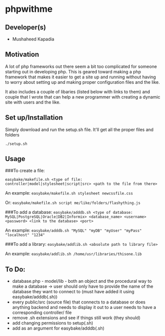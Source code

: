 phpwithme
==========

Developer(s)
------------
* Mushaheed Kapadia

Motivation 
----------
A lot of php frameworks out there seem a bit too complicated for someone starting out in developing php. This is geared toward making a php framework that makes it easier to get a site up and running without having to worry about setting up and making proper configuration files and the like. 

It also includes a couple of libaries (listed below with links to them) and couple that I wrote that can help a new programmer with creating a dynamic site with users and the like.

Set up/Installation
-------------------
Simply download and run the setup.sh file. It'll get all the proper files and folders

`./setup.sh`


Usage
-----
###To create a file: 

`easybake/makefile.sh <type of file: controller|model|stylesheet|script|src> <path to the file from there>`

An example: `easybake/makefile.sh stylesheet newcssfile.css`

Or: `easybake/makefile.sh script me/like/folders/flashything.js`

###To add a database: 
`easybake/adddb.sh <type of database: MySQL|PostgreSQL|Oracle|DB2|Informix> <database_name> <username> <password> <link to the database> <port>`

An example:  `easybake/adddb.sh "MySQL" "myDB" "myUser" "myPass" "localhost" "1234"`

###To add a library: 
`easybake/addlib.sh <absolute path to library file>`

An example: `easybake/addlib.sh /home/usr/libraries/thisone.lib`


To Do:
------
* database.php -  model/lib - both an object and the procedural way to make a database
  -> user should only have to provide the name of the database they want to connect to (must have added it using easybake/adddb(.sh)) 
* every public/src (source file) that connects to a database or does anything backend and needs to display it out to a user needs to have a corresponding controller/ file
* remove .sh extensions and see if things still work (they should)
* add changing permissions to setup(.sh)
* add <type of database> as an argument for easybake/adddb(.sh)

